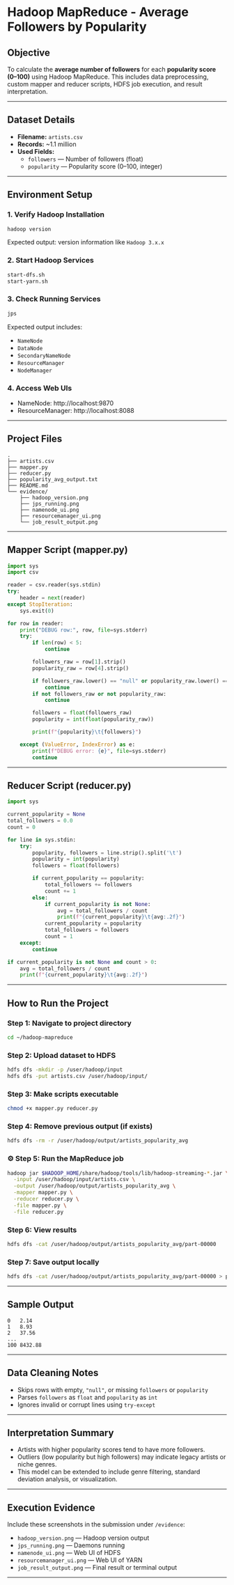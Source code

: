 # Hadoop MapReduce - Average Followers by Popularity

## Objective

To calculate the **average number of followers** for each **popularity score (0–100)** using Hadoop MapReduce. This includes data preprocessing, custom mapper and reducer scripts, HDFS job execution, and result interpretation.

---

## Dataset Details

- **Filename:** `artists.csv`
- **Records:** ~1.1 million
- **Used Fields:**
  - `followers` — Number of followers (float)
  - `popularity` — Popularity score (0–100, integer)

---

## Environment Setup

### 1. Verify Hadoop Installation
```bash
hadoop version
```
Expected output: version information like `Hadoop 3.x.x`

### 2. Start Hadoop Services
```bash
start-dfs.sh
start-yarn.sh
```

### 3. Check Running Services
```bash
jps
```
Expected output includes:
- `NameNode`
- `DataNode`
- `SecondaryNameNode`
- `ResourceManager`
- `NodeManager`

### 4. Access Web UIs
- NameNode: http://localhost:9870
- ResourceManager: http://localhost:8088

---

## Project Files

```
.
├── artists.csv
├── mapper.py
├── reducer.py
├── popularity_avg_output.txt
├── README.md
└── evidence/
    ├── hadoop_version.png
    ├── jps_running.png
    ├── namenode_ui.png
    ├── resourcemanager_ui.png
    └── job_result_output.png
```

---

## Mapper Script (mapper.py)

```python
import sys
import csv

reader = csv.reader(sys.stdin)
try:
    header = next(reader)
except StopIteration:
    sys.exit(0)

for row in reader:
    print("DEBUG row:", row, file=sys.stderr)
    try:
        if len(row) < 5:
            continue

        followers_raw = row[1].strip()
        popularity_raw = row[4].strip()

        if followers_raw.lower() == "null" or popularity_raw.lower() == "null":
            continue
        if not followers_raw or not popularity_raw:
            continue

        followers = float(followers_raw)
        popularity = int(float(popularity_raw))

        print(f"{popularity}\t{followers}")

    except (ValueError, IndexError) as e:
        print(f"DEBUG error: {e}", file=sys.stderr)
        continue
```

---

## Reducer Script (reducer.py)

```python
import sys

current_popularity = None
total_followers = 0.0
count = 0

for line in sys.stdin:
    try:
        popularity, followers = line.strip().split('\t')
        popularity = int(popularity)
        followers = float(followers)

        if current_popularity == popularity:
            total_followers += followers
            count += 1
        else:
            if current_popularity is not None:
                avg = total_followers / count
                print(f"{current_popularity}\t{avg:.2f}")
            current_popularity = popularity
            total_followers = followers
            count = 1
    except:
        continue

if current_popularity is not None and count > 0:
    avg = total_followers / count
    print(f"{current_popularity}\t{avg:.2f}")

```

---

## How to Run the Project

### Step 1: Navigate to project directory
```bash
cd ~/hadoop-mapreduce
```

### Step 2: Upload dataset to HDFS
```bash
hdfs dfs -mkdir -p /user/hadoop/input
hdfs dfs -put artists.csv /user/hadoop/input/
```

### Step 3: Make scripts executable
```bash
chmod +x mapper.py reducer.py
```

### Step 4: Remove previous output (if exists)
```bash
hdfs dfs -rm -r /user/hadoop/output/artists_popularity_avg
```

### ⚙️ Step 5: Run the MapReduce job
```bash
hadoop jar $HADOOP_HOME/share/hadoop/tools/lib/hadoop-streaming-*.jar \
  -input /user/hadoop/input/artists.csv \
  -output /user/hadoop/output/artists_popularity_avg \
  -mapper mapper.py \
  -reducer reducer.py \
  -file mapper.py \
  -file reducer.py
```

### Step 6: View results
```bash
hdfs dfs -cat /user/hadoop/output/artists_popularity_avg/part-00000
```

### Step 7: Save output locally
```bash
hdfs dfs -cat /user/hadoop/output/artists_popularity_avg/part-00000 > popularity_avg_output.txt
```

---

## Sample Output

```
0	2.14
1	8.93
2	37.56
...
100	8432.88
```

---

## Data Cleaning Notes
- Skips rows with empty, `"null"`, or missing `followers` or `popularity`
- Parses `followers` as `float` and `popularity` as `int`
- Ignores invalid or corrupt lines using `try-except`

---

## Interpretation Summary

- Artists with higher popularity scores tend to have more followers.
- Outliers (low popularity but high followers) may indicate legacy artists or niche genres.
- This model can be extended to include genre filtering, standard deviation analysis, or visualization.

---

## Execution Evidence

Include these screenshots in the submission under `/evidence`:

- `hadoop_version.png` — Hadoop version output
- `jps_running.png` — Daemons running
- `namenode_ui.png` — Web UI of HDFS
- `resourcemanager_ui.png` — Web UI of YARN
- `job_result_output.png` — Final result or terminal output

---